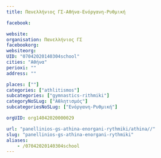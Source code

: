 ```yaml
---
title: Πανελλήνιος ΓΣ-Αθήνα-Ενόργανη-Ρυθμική

facebook:

website:
organisation: Πανελλήνιος ΓΣ
facebookorg:
websiteorg:
UID: "07042020140304school"
cities: "Αθήνα"
perioxi: ""
address: ""

places: [""]
categories: ["athlitismos"]
subcategories: ["gymnastics-rithmiki"]
categoryNoSLug: ["Αθλητισμός"]
subcategoriesNoSLug: ["Ενόργανη-Ρυθμική"]

orgUID: org14042020000029

url: "panellinios-gs-athina-enorgani-rythmiki/athina//"
slug: "panellinios-gs-athina-enorgani-rythmiki"
aliases:
    - /07042020140304school
---
```





